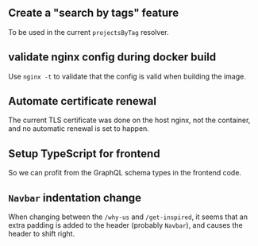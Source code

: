 ## Create a "search by tags" feature

To be used in the current `projectsByTag` resolver.

## validate nginx config during docker build

Use `nginx -t` to validate that the config is valid when building the image.

## Automate certificate renewal

The current TLS certificate was done on the host nginx, not the container, and no automatic renewal is set to happen.

## Setup TypeScript for frontend

So we can profit from the GraphQL schema types in the frontend code.

## `Navbar` indentation change

When changing between the `/why-us` and `/get-inspired`, it seems that an extra
padding is added to the header (probably `Navbar`), and causes the header to
shift right.
